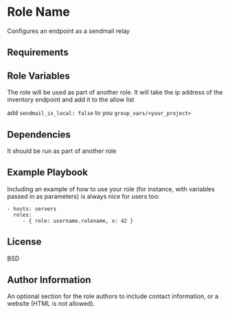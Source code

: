 Role Name
=========

Configures an endpoint as a sendmail relay

Requirements
------------


Role Variables
--------------

The role will be used as part of another role. It will take the ip address of the inventory endpoint and add it to the allow list

add `sendmail_is_local: false` to you `group_vars/<your_project>`

Dependencies
------------

It should be run as part of another role

Example Playbook
----------------

Including an example of how to use your role (for instance, with variables passed in as parameters) is always nice for users too:

    - hosts: servers
      roles:
         - { role: username.rolename, x: 42 }

License
-------

BSD

Author Information
------------------

An optional section for the role authors to include contact information, or a website (HTML is not allowed).
